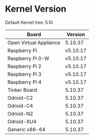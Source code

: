 
# Kernel Version

Default Kernel tree: 5.10

| Board | Version |
|-------|---------|
| Open Virtual Appliance | 5.10.37 |
| Raspberry Pi | v5.10.17 |
| Raspberry Pi 0-W | v5.10.17 |
| Raspberry Pi 2 | v5.10.17 |
| Raspberry Pi 3 | v5.10.17 |
| Raspberry Pi 4 | v5.10.17 |
| Tinker Board | 5.10.37 |
| Odroid-C2 | 5.10.37 |
| Odroid-C4 | 5.10.37 |
| Odroid-N2 | 5.10.37 |
| Odroid-XU4 | 5.10.37 |
| Generic x86-64 | 5.10.37 |
